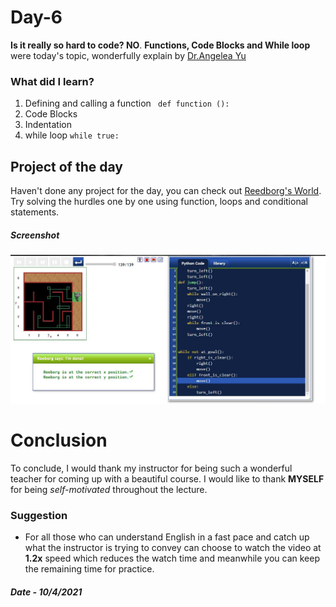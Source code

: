 # Day-6

**Is it really so hard to code? NO**.  **Functions, Code Blocks and While loop** were today's topic, wonderfully explain by [Dr.Angelea Yu](https://www.udemy.com/user/4b4368a3-b5c8-4529-aa65-2056ec31f37e/) 

### What did I learn?

1. Defining and calling a function ``` def function ():``` 
2. Code Blocks
3. Indentation
4. while loop ```while true:```

## Project of the day

Haven't done any project for the day, you can check out  [Reedborg's World](https://reeborg.ca/reeborg.html?lang=en&mode=python&menu=worlds%2Fmenus%2Freeborg_intro_en.json&name=Alone&url=worlds%2Ftutorial_en%2Falone.json). Try solving the hurdles one by one using function, loops and conditional statements.

##### Screenshot

![Hurdles](images/d6.JPG)

# Conclusion

To conclude, I would thank my instructor for being such a wonderful teacher for coming up with a beautiful course. I would like to thank **MYSELF** for being _self-motivated_ throughout the lecture. 

### Suggestion

- For all those who can understand English in a fast pace and catch up what the instructor is trying to convey can choose to watch the video at **1.2x** speed which reduces the watch time and meanwhile you can keep the remaining time for practice.

##### Date - 10/4/2021